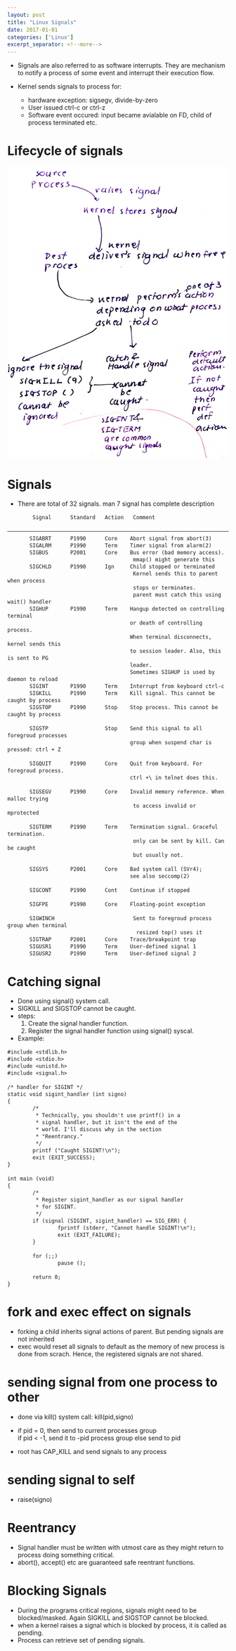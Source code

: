 ```yaml
---
layout: post
title: "Linux Signals"
date: 2017-01-01
categories: ['Linux']
excerpt_separator: <!--more-->
---
```



- Signals are also referred to as software interrupts. They are mechanism to notify a process of some event and interrupt their execution flow.

- Kernel sends signals to process for:
    - hardware exception: sigsegv, divide-by-zero
    - User issued ctrl-c or ctrl-z
    - Software event occured: input became avialable on FD, child of process terminated etc.

# Lifecycle of signals

![](2021-10-24-18-12-52.png)

# Signals
- There are total of 32 signals. man 7 signal has complete description

```
        Signal      Standard   Action   Comment
       ────────────────────────────────────────────────────────────────────────
       SIGABRT      P1990      Core    Abort signal from abort(3)
       SIGALRM      P1990      Term    Timer signal from alarm(2)
       SIGBUS       P2001      Core    Bus error (bad memory access). 
                                        mmap() might generate this
       SIGCHLD      P1990      Ign     Child stopped or terminated
                                        Kernel sends this to parent when process 
                                        stops or terminates.
                                        parent must catch this using wait() handler
       SIGHUP       P1990      Term    Hangup detected on controlling terminal
                                       or death of controlling process. 
                                       When terminal disconnects, kernel sends this
                                       to session leader. Also, this is sent to PG
                                       leader.
                                       Sometimes SIGHUP is used by daemon to reload
       SIGINT       P1990      Term    Interrupt from keyboard ctrl-c
       SIGKILL      P1990      Term    Kill signal. This cannot be caught by process
       SIGSTOP      P1990      Stop    Stop process. This cannot be caught by process

       SIGSTP                  Stop    Send this signal to all foregroud processes 
                                       group when suspend char is pressed: ctrl + Z

       SIGQUIT      P1990      Core    Quit from keyboard. For foregroud process. 
                                       ctrl +\ in telnet does this.

       SIGSEGV      P1990      Core    Invalid memory reference. When malloc trying
                                        to access invalid or mprotected

       SIGTERM      P1990      Term    Termination signal. Graceful termination. 
                                        only can be sent by kill. Can be caught
                                        but usually not.

       SIGSYS       P2001      Core    Bad system call (SVr4);
                                       see also seccomp(2) 

       SIGCONT      P1990      Cont    Continue if stopped

       SIGFPE       P1990      Core    Floating-point exception

       SIGWINCH                         Sent to foregroud process group when terminal
                                         resized top() uses it
       SIGTRAP      P2001      Core    Trace/breakpoint trap
       SIGUSR1      P1990      Term    User-defined signal 1
       SIGUSR2      P1990      Term    User-defined signal 2
```


# Catching signal

- Done using signal() system call.
- SIGKILL and SIGSTOP cannot be caught.
- steps:
    1. Create the signal handler function.
    2. Register the signal handler function using signal() syscal.
- Example:
```
#include <stdlib.h>
#include <stdio.h>
#include <unistd.h>
#include <signal.h>

/* handler for SIGINT */
static void sigint_handler (int signo)
{
        /*
         * Technically, you shouldn't use printf() in a
         * signal handler, but it isn't the end of the
         * world. I'll discuss why in the section
         * "Reentrancy."
         */
        printf ("Caught SIGINT!\n");
        exit (EXIT_SUCCESS);
}

int main (void)
{
        /*
         * Register sigint_handler as our signal handler
         * for SIGINT.
         */
        if (signal (SIGINT, sigint_handler) == SIG_ERR) {
                fprintf (stderr, "Cannot handle SIGINT!\n");
                exit (EXIT_FAILURE);
        }

        for (;;)
                pause ();

        return 0;
}

```

# fork and exec effect on signals

- forking a child inherits signal actions of parent. But pending signals are not inherited
- exec would reset all signals to default as the memory of new process is done from scrach. Hence, the registered signals are not shared.

# sending signal from one process to other

- done via kill() system call: kill(pid,signo)
- if pid = 0, then send to current processes group  
    if pid < -1, send it to -pid process group
    else send to pid

- root has CAP_KILL and send signals to any process

# sending signal to self
- raise(signo)

# Reentrancy

- Signal handler must be written with utmost care as they might return to process doing something critical.
- abort(), accept() etc are guaranteed safe reentrant functions.

# Blocking Signals

- During the programs critical regions, signals might need to be blocked/masked. Again SIGKILL and SIGSTOP cannot be blocked.
- when a kernel raises a signal which is blocked by process, it is called as pending.
- Process can retrieve set of pending signals.
